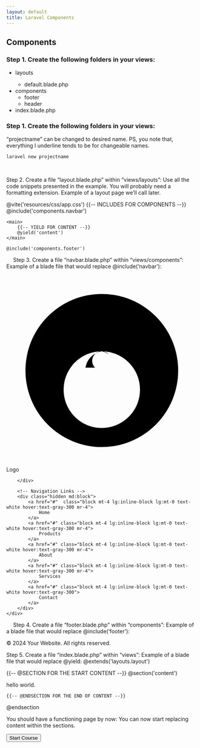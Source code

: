 ```yaml
---
layout: default
title: Laravel Components
---
```


<h2>Components</h2>

<h3>Step 1. Create the following folders in your views:</h3>
<ul>
    <li>layouts</li>
        <ul>
            <li>default.blade.php</li>
        </ul>
    <li>components
        <ul>
            <li>footer</li>
            <li>header</li>
        </ul>
    </li>
    <li>index.blade.php</li>
</ul>

<h3>Step 1. Create the following folders in your views:</h3>
<p>“projectname” can be changed to desired name. PS, you note that, everything I underline tends to be for changeable names.</p>
<div class="codesnippet-wrapper">
  <div class="line-numbers">
</div>
<pre class="codesnippet">
<code>laravel new projectname</code></pre></div>
<br>

Step 2. Create a file “layout.blade.php” within “views/layouts”:
Use all the code snippets presented in the example. You will probably need a formatting extension.
Example of a layout page we’ll call later.
<!DOCTYPE html>
<html data-theme="nord" lang="{{ str_replace('_', '-', app()->getLocale()) }}">
<meta charset="UTF-8">
<title>{{ config('app.name', 'Laravel') }}</title>
<meta name="viewport" content="width=device-width,initial-scale=1">
<head>
    <script src="https://cdn.jsdelivr.net/npm/chart.js"></script>
    <script src="https://kit.fontawesome.com/29c53c0003.js" crossorigin="anonymous"></script>
    @vite('resources/css/app.css')
</head>

<body class="mx-auto">
    {{-- INCLUDES FOR COMPONENTS --}}
    @include('components.navbar')

    <main>
        {{-- YIELD FOR CONTENT --}}
        @yield('content')
    </main>

    @include('components.footer')

</body>

</html>


 
Step 3. Create a file “navbar.blade.php” within “views/components”:
Example of a blade file that would replace @include(‘navbar’):
<nav class="shadow-md bg-primary p-4">
    <div class="max-w-7xl mx-auto flex justify-between items-center">
        <!-- Logo -->
        <div class="flex items-center flex-shrink-0 text-white mr-6">
            <svg class="h-8 w-8 fill-current" xmlns="http://www.w3.org/2000/svg" viewBox="0 0 20 20">
                <path
                    d="M10 2a8 8 0 1 0 0 16 8 8 0 0 0 0-16zm0 14c-2.21 0-4-1.79-4-4s1.79-4 4-4 4 1.79 4 4-1.79 4-4 4zm-.707-6.293a1 1 0 1 1 1.414-1.414A2 2 0 0 0 10 8a2 2 0 0 0-1.707 1.707z" />
            </svg>
            <span class="font-semibold text-xl ml-2 mr-6">Logo</span>

        </div>

        <!-- Navigation Links -->
        <div class="hidden md:block">
            <a href="#"  class="block mt-4 lg:inline-block lg:mt-0 text-white hover:text-gray-300 mr-4">
                Home
            </a>
            <a href="#" class="block mt-4 lg:inline-block lg:mt-0 text-white hover:text-gray-300 mr-4">
                Products
            </a>
            <a href="#" class="block mt-4 lg:inline-block lg:mt-0 text-white hover:text-gray-300 mr-4">
                About
            </a>
            <a href="#" class="block mt-4 lg:inline-block lg:mt-0 text-white hover:text-gray-300 mr-4">
                Services
            </a>
            <a href="#" class="block mt-4 lg:inline-block lg:mt-0 text-white hover:text-gray-300">
                Contact
            </a>
        </div>
    </div>
</nav> 
Step 4. Create a file “footer.blade.php” within “components”:
Example of a blade file that would replace @include(‘footer’):
    <!-- Footer -->
    <footer>
        <div class="bg-primary text-center py-3 text-white">
            <p>&copy; 2024 Your Website. All rights reserved.</p>
        </div>
    </footer>

Step 5. Create a file “index.blade.php” within “views”:
Example of a blade file that would replace @yield:
@extends('layouts.layout')

{{-- @SECTION FOR THE START CONTENT --}}
@section('content')
    <section>
        hello world.
    </section>

    {{-- @ENDSECTION FOR THE END OF CONTENT --}}
@endsection


You should have a functioning page by now:
You can now start replacing content within the sections.


<a href="/views/laravel/setup"><button>Start Course</button></a>
